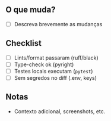 ## O que muda?
- [ ] Descreva brevemente as mudanças

## Checklist
- [ ] Lints/format passaram (ruff/black)
- [ ] Type-check ok (pyright)
- [ ] Testes locais executam (`pytest`)
- [ ] Sem segredos no diff (.env, keys)

## Notas
- Contexto adicional, screenshots, etc.
